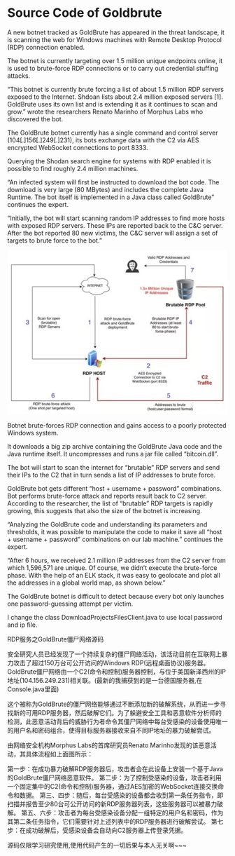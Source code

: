 # Source Code of Goldbrute

A new botnet tracked as GoldBrute has appeared in the threat landscape, it is scanning the web for Windows machines with Remote Desktop Protocol (RDP) connection enabled.

The botnet is currently targeting over 1.5 million unique endpoints online, it is used to brute-force RDP connections or to carry out credential stuffing attacks.

“This botnet is currently brute forcing a list of about 1.5 million RDP servers exposed to the Internet. Shdoan lists about 2.4 million exposed servers  [1]. GoldBrute uses its own list and is extending it as it continues to scan and grow.” wrote the researchers Renato Marinho of Morphus Labs who discovered the bot.

The GoldBrute botnet currently has a single command and control server (104[.]156[.]249[.]231), its bots exchange data with the C2 via AES encrypted WebSocket connections to port 8333. 

Querying the Shodan search engine for systems with RDP enabled it is possible to find roughly 2.4 million machines.

“An infected system will first be instructed to download the bot code. The download is very large (80 MBytes) and includes the complete Java Runtime. The bot itself is implemented in a Java class called GoldBrute” continues the expert.

“Initially, the bot will start scanning random IP addresses to find more hosts with exposed RDP servers. These IPs are reported back to the C&C server. After the bot reported 80 new victims, the C&C server will assign a set of targets to brute force to the bot.” 

![Image The complete attack chain](./chain.jpg)

Botnet brute-forces RDP connection and gains access to a poorly protected Windows system.

It downloads a big zip archive containing the GoldBrute Java code and the Java runtime itself. It uncompresses and runs a jar file called “bitcoin.dll”.

The bot will start to scan the internet for “brutable” RDP servers and send their IPs to the C2 that in turn sends a list of IP addresses to brute force.

GoldBrute bot gets different “host + username + password”  combinations.
Bot performs brute-force attack and reports result back to C2 server.
According to the researcher, the list of “brutable” RDP targets is rapidly growing, this suggests that also the size of the botnet is increasing.

“Analyzing the GoldBrute code and understanding its parameters and thresholds, it was possible to manipulate the code to make it save all “host + username + password” combinations on our lab machine.” continues the expert.

“After 6 hours, we received 2.1 million IP addresses from the C2 server from which 1,596,571 are unique. Of course, we didn’t execute the brute-force phase. With the help of an ELK stack, it was easy to geolocate and plot all the addresses in a global world map, as shown below.”

The GoldBrute botnet is difficult to detect because every bot only launches one password-guessing attempt per victim.

I change the class DownloadProjectsFilesClient.java to use local password and ip file.

RDP服务之GoldBrute僵尸网络源码

安全研究人员已经发现了一个持续复杂的僵尸网络活动，该活动目前在互联网上暴力攻击了超过150万台可公开访问的Windows RDP(远程桌面协议)服务器。GoldBrute僵尸网络由一个C2(命令和控制)服务器控制，与位于美国新泽西州的IP地址(104.156.249.231)相关联。(最新的我捕获到的是一台德国服务器,在Console.java里面)

这个被称为GoldBrute的僵尸网络能够通过不断添加新的破解系统，从而进一步寻找新的可用RDP服务器，然后破解它们。为了躲避安全工具和恶意软件分析师的检测，此恶意活动背后的威胁行为者命令其僵尸网络中每台受感染的设备使用唯一的用户名和密码组合，使得目标服务器接收来自不同IP地址的暴力破解尝试。

由网络安全机构Morphus Labs的首席研究员Renato Marinho发现的该恶意活动，其具体流程如上面图所示：

第一步：在成功暴力破解RDP服务器后，攻击者会在此设备上安装一个基于Java的GoldBrute僵尸网络恶意软件。
第二步：为了控制受感染的设备，攻击者利用一个固定集中的C2(命令和控制)服务器，通过AES加密的WebSocket连接交换命令和数据。
第三、四步：随后，每台受感染的设备都会收到第一条任务指令，即扫描并报告至少80台可公开访问的新RDP服务器列表，这些服务器可以被暴力破解。
第五、六步：攻击者为每台受感染设备分配一组特定的用户名和密码，作为其第二条任务指令，它们需要针对上述列表中的RDP服务器进行破解尝试。
第七步：在成功破解后，受感染设备会自动向C2服务器上传登录凭据。

源码仅限学习研究使用,使用代码产生的一切后果与本人无关啊~~~


